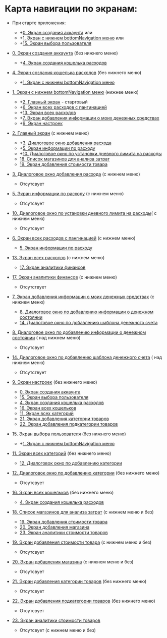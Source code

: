# Карта навигации по экранам:

- При старте приложения:
    - +[0. Экран создания аккаунта](screens/screen_0_create_account.md) или
    - +[1. Экран с нижнем bottomNavigation меню](screens/screen_1_bottom_navigation_container.md) или
    - +[15. Экран выбора пользователя](screens/screen_15_select_user.md)

- [0. Экран создания аккаунта](screens/screen_0_create_account.md) (без нижнего меню)
    - +[4. Экран создания кошелька расходов](screens/screen_4_create_wallet.md)

- [4. Экран создания кошелька расходов](screens/screen_4_create_wallet.md) (без нижнего меню)
    - +[1. Экран с нижнем bottomNavigation меню](screens/screen_1_bottom_navigation_container.md)

- [1. Экран с нижнем bottomNavigation меню](screens/screen_1_bottom_navigation_container.md) (нижнее
  меню)
    - +[2. Главный экран](screens/screen_2_main.md) - стартовый
    - +[6. Экран всех расходов с пангинацией](screens/screen_6_all_spendings_list.md)
    - +[13. Экран всех расходов](screens/screen_13_all_spendings.md)
    - +[7. Экран добавления информации о моих денежных средствах](screens/screen_7_add_my_money.md)
    - +[9. Экран настроек](screens/screen_9_settings.md)

- [2. Главный экран](screens/screen_2_main.md) (с нижнем меню)
    - +[3. Диалоговое окно добавления расхода](screens/screen_3_add_spending.md)
    - +[5. Экран информации по расходу](screens/screen_5_spending_info.md)
    - +[10. Диалоговое окно по установки дневного лимита на расходы](screens/screen_10_add_spending_limit.md)
    - [18. Список магазинов для анализа затрат](screens/screen_18_list_cost_analytics_shops.md)
    - [19. Экран добавления стоимости товара](screens/screen_19_add_cost_product.md)

- [3. Диалоговое окно добавления расхода](screens/screen_3_add_spending.md) (с нижнем меню)
    - Отсутсвует

- [5. Экран информации по расходу](screens/screen_5_spending_info.md) (с нижнем меню)
    - Отсутсвует

- [10. Диалоговое окно по установки дневного лимита на расходы](screens/screen_10_add_spending_limit.md)(
  с нижнем меню)
    - Отсутсвует

- [6. Экран всех расходов с пангинацией](screens/screen_6_all_spendings_list.md) (с нижнем меню)
    - [5. Экран информации по расходу](screens/screen_5_spending_info.md)

- [13. Экран всех расходов](screens/screen_13_all_spendings.md) (с нижнем меню)
    - [17. Экран аналитики финансов](screens/screen_17_financial_analytics.md)

- [17. Экран аналитики финансов](screens/screen_17_financial_analytics.md) (с нижнем меню)
    - Отсутствует

- [7. Экран добавления информации о моих денежных средствах](screens/screen_7_add_my_money.md) (с
  нижнем меню)
    - [8. Диалоговое окно по добавлению информации о денежном состоянии](screens/screen_8_add_my_money_dialog.md)
    - [14. Диалоговое окно по добавлению шаблона денежного счета](screens/screen_14_add_money_account_template.md)

- [8. Диалоговое окно по добавлению информации о денежном состоянии](screens/screen_8_add_my_money_dialog.md) (
  над нижнем меню)
    - Отсутсвует

- [14. Диалоговое окно по добавлению шаблона денежного счета](screens/screen_14_add_money_account_template.md) (
  над нижнем меню)
    - Отсутствует

- [9. Экран настроек](screens/screen_9_settings.md) (без нижнего меню)
    - [0. Экран создания аккаунта](screens/screen_0_create_account.md)
    - [15. Экран выбора пользователя](screens/screen_15_select_user.md)
    - [4. Экран создания кошелька расходов](screens/screen_4_create_wallet.md)
    - [16. Экран всех кошельков](screens/screen_16_all_wallets.md)
    - [11. Экран всех категорий](screens/screen_11_all_categories.md)
    - [21. Экран добавления категории товаров](screens/screen_21_add_product_category.md)
    - [22. Экран добавления подкатегории товаров](screens/screen_22_add_product_subcategory.md)

- [15. Экран выбора пользователя](screens/screen_15_select_user.md) (без нижнего меню)
    - +[1. Экран с нижнем bottomNavigation меню](screens/screen_1_bottom_navigation_container.md)

- [11. Экран всех категорий](screens/screen_11_all_categories.md) (без нижнего меню)
    - [12. Диалоговок окно по добавлению категории](screens/screen_12_add_category_dialogue.md)

- [12. Диалоговок окно по добавлению категории](screens/screen_12_add_category_dialogue.md) (без
  нижнего меню)
    - Отсутсвует

- [16. Экран всех кошельков](screens/screen_16_all_wallets.md) (без
  нижнего меню)
    - [4. Экран создания кошелька расходов](screens/screen_4_create_wallet.md)

- [18. Список магазинов для анализа затрат](screens/screen_18_list_cost_analytics_shops.md) (с
  нижнем меню и без)
    - [19. Экран добавления стоимости товара](screens/screen_19_add_cost_product.md)
    - [20. Экран добавления магазина](screens/screen_20_add_shop.md)
    - [23. Экран аналитики стоимости товаров](screens/screen_23_analytics_product_costs.md)

- [19. Экран добавления стоимости товара](screens/screen_19_add_cost_product.md) (с нижнем меню и
  без)
    - Отсутсвует

- [20. Экран добавления магазина](screens/screen_20_add_shop.md) (с нижнем меню и
  без)
    - Отсутсвует

- [21. Экран добавления категории товаров](screens/screen_21_add_product_category.md) (без нижнего
  меню)
    - Отсутсвует

- [22. Экран добавления подкатегории товаров](screens/screen_22_add_product_subcategory.md) (без
  нижнего
  меню)
    - Отсутсвует

- [23. Экран аналитики стоимости товаров](screens/screen_23_analytics_product_costs.md)
    - Отсутсвует (с нижнем меню и без)